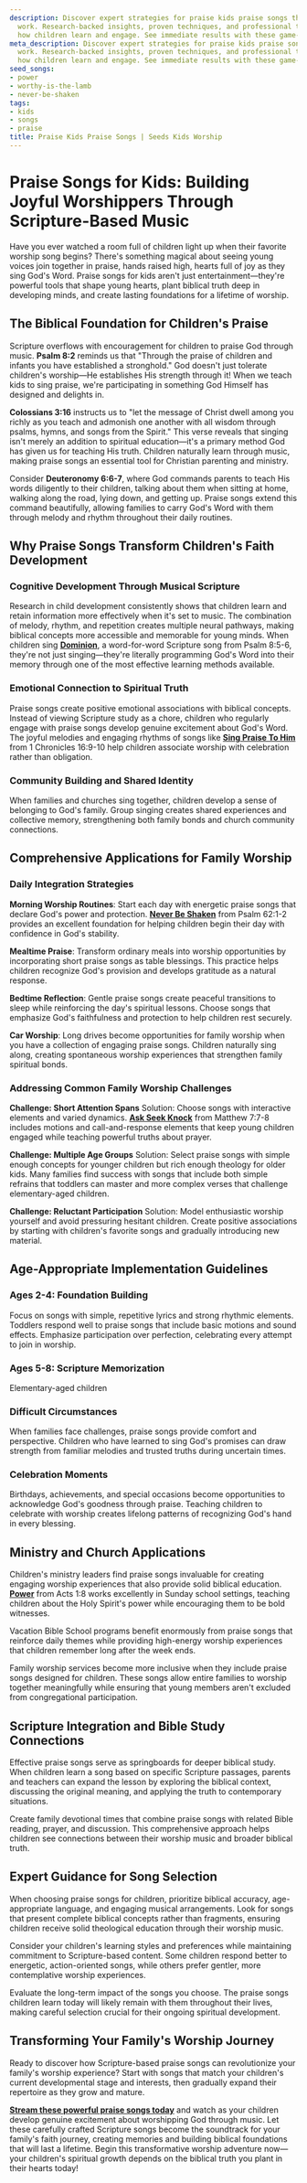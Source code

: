 ```yaml
---
description: Discover expert strategies for praise kids praise songs that actually
  work. Research-backed insights, proven techniques, and professional tips that transform
  how children learn and engage. See immediate results with these game-changing methods!
meta_description: Discover expert strategies for praise kids praise songs that actually
  work. Research-backed insights, proven techniques, and professional tips that transform
  how children learn and engage. See immediate results with these game-changing methods!
seed_songs:
- power
- worthy-is-the-lamb
- never-be-shaken
tags:
- kids
- songs
- praise
title: Praise Kids Praise Songs | Seeds Kids Worship
---
```

# Praise Songs for Kids: Building Joyful Worshippers Through Scripture-Based Music

Have you ever watched a room full of children light up when their favorite worship song begins? There's something magical about seeing young voices join together in praise, hands raised high, hearts full of joy as they sing God's Word. Praise songs for kids aren't just entertainment—they're powerful tools that shape young hearts, plant biblical truth deep in developing minds, and create lasting foundations for a lifetime of worship.

## The Biblical Foundation for Children's Praise

Scripture overflows with encouragement for children to praise God through music. **Psalm 8:2** reminds us that "Through the praise of children and infants you have established a stronghold." God doesn't just tolerate children's worship—He establishes His strength through it! When we teach kids to sing praise, we're participating in something God Himself has designed and delights in.

**Colossians 3:16** instructs us to "let the message of Christ dwell among you richly as you teach and admonish one another with all wisdom through psalms, hymns, and songs from the Spirit." This verse reveals that singing isn't merely an addition to spiritual education—it's a primary method God has given us for teaching His truth. Children naturally learn through music, making praise songs an essential tool for Christian parenting and ministry.

Consider **Deuteronomy 6:6-7**, where God commands parents to teach His words diligently to their children, talking about them when sitting at home, walking along the road, lying down, and getting up. Praise songs extend this command beautifully, allowing families to carry God's Word with them through melody and rhythm throughout their daily routines.

## Why Praise Songs Transform Children's Faith Development

### Cognitive Development Through Musical Scripture

Research in child development consistently shows that children learn and retain information more effectively when it's set to music. The combination of melody, rhythm, and repetition creates multiple neural pathways, making biblical concepts more accessible and memorable for young minds. When children sing **[Dominion](https://seedskidsworship.com/product/dominion-psalm-85-6-2/)**, a word-for-word Scripture song from Psalm 8:5-6, they're not just singing—they're literally programming God's Word into their memory through one of the most effective learning methods available.

### Emotional Connection to Spiritual Truth

Praise songs create positive emotional associations with biblical concepts. Instead of viewing Scripture study as a chore, children who regularly engage with praise songs develop genuine excitement about God's Word. The joyful melodies and engaging rhythms of songs like **[Sing Praise To Him](https://seedskidsworship.com/product/sing-praise-to-him-1-chronicles-169/)** from 1 Chronicles 16:9-10 help children associate worship with celebration rather than obligation.

### Community Building and Shared Identity

When families and churches sing together, children develop a sense of belonging to God's family. Group singing creates shared experiences and collective memory, strengthening both family bonds and church community connections.

## Comprehensive Applications for Family Worship

### Daily Integration Strategies

**Morning Worship Routines**: Start each day with energetic praise songs that declare God's power and protection. **[Never Be Shaken](https://seedskidsworship.com/product/never-be-shaken-psalm-621-2-2/)** from Psalm 62:1-2 provides an excellent foundation for helping children begin their day with confidence in God's stability.

**Mealtime Praise**: Transform ordinary meals into worship opportunities by incorporating short praise songs as table blessings. This practice helps children recognize God's provision and develops gratitude as a natural response.

**Bedtime Reflection**: Gentle praise songs create peaceful transitions to sleep while reinforcing the day's spiritual lessons. Choose songs that emphasize God's faithfulness and protection to help children rest securely.

**Car Worship**: Long drives become opportunities for family worship when you have a collection of engaging praise songs. Children naturally sing along, creating spontaneous worship experiences that strengthen family spiritual bonds.

### Addressing Common Family Worship Challenges

**Challenge: Short Attention Spans**
Solution: Choose songs with interactive elements and varied dynamics. **[Ask Seek Knock](https://seedskidsworship.com/product/ask-seek-knock-matthew-77-8-2/)** from Matthew 7:7-8 includes motions and call-and-response elements that keep young children engaged while teaching powerful truths about prayer.

**Challenge: Multiple Age Groups**
Solution: Select praise songs with simple enough concepts for younger children but rich enough theology for older kids. Many families find success with songs that include both simple refrains that toddlers can master and more complex verses that challenge elementary-aged children.

**Challenge: Reluctant Participation**
Solution: Model enthusiastic worship yourself and avoid pressuring hesitant children. Create positive associations by starting with children's favorite songs and gradually introducing new material.

## Age-Appropriate Implementation Guidelines

### Ages 2-4: Foundation Building
Focus on songs with simple, repetitive lyrics and strong rhythmic elements. Toddlers respond well to praise songs that include basic motions and sound effects. Emphasize participation over perfection, celebrating every attempt to join in worship.

### Ages 5-8: Scripture Memorization
Elementary-aged children

### Difficult Circumstances
When families face challenges, praise songs provide comfort and perspective. Children who have learned to sing God's promises can draw strength from familiar melodies and trusted truths during uncertain times.

### Celebration Moments
Birthdays, achievements, and special occasions become opportunities to acknowledge God's goodness through praise. Teaching children to celebrate with worship creates lifelong patterns of recognizing God's hand in every blessing.

## Ministry and Church Applications

Children's ministry leaders find praise songs invaluable for creating engaging worship experiences that also provide solid biblical education. **[Power](https://seedskidsworship.com/product/power-acts-18/)** from Acts 1:8 works excellently in Sunday school settings, teaching children about the Holy Spirit's power while encouraging them to be bold witnesses.

Vacation Bible School programs benefit enormously from praise songs that reinforce daily themes while providing high-energy worship experiences that children remember long after the week ends.

Family worship services become more inclusive when they include praise songs designed for children. These songs allow entire families to worship together meaningfully while ensuring that young members aren't excluded from congregational participation.

## Scripture Integration and Bible Study Connections

Effective praise songs serve as springboards for deeper biblical study. When children learn a song based on specific Scripture passages, parents and teachers can expand the lesson by exploring the biblical context, discussing the original meaning, and applying the truth to contemporary situations.

Create family devotional times that combine praise songs with related Bible reading, prayer, and discussion. This comprehensive approach helps children see connections between their worship music and broader biblical truth.

## Expert Guidance for Song Selection

When choosing praise songs for children, prioritize biblical accuracy, age-appropriate language, and engaging musical arrangements. Look for songs that present complete biblical concepts rather than fragments, ensuring children receive solid theological education through their worship music.

Consider your children's learning styles and preferences while maintaining commitment to Scripture-based content. Some children respond better to energetic, action-oriented songs, while others prefer gentler, more contemplative worship experiences.

Evaluate the long-term impact of the songs you choose. The praise songs children learn today will likely remain with them throughout their lives, making careful selection crucial for their ongoing spiritual development.

## Transforming Your Family's Worship Journey

Ready to discover how Scripture-based praise songs can revolutionize your family's worship experience? Start with songs that match your children's current developmental stage and interests, then gradually expand their repertoire as they grow and mature. 

**[Stream these powerful praise songs today](https://seedskidsworship.com/songs/)** and watch as your children develop genuine excitement about worshipping God through music. Let these carefully crafted Scripture songs become the soundtrack for your family's faith journey, creating memories and building biblical foundations that will last a lifetime. Begin this transformative worship adventure now—your children's spiritual growth depends on the biblical truth you plant in their hearts today!

<script type="application/ld+json">
{
  "@context": "https://schema.org",
  "@type": "Article",
  "headline": "Praise Kids Praise Songs",
  "author": {
    "@type": "Organization",
    "name": "Seeds Kids Worship"
  },
  "publisher": {
    "@type": "Organization",
    "name": "Seeds Kids Worship",
    "logo": {
      "@type": "ImageObject",
      "url": "https://seedskidsworship.com/logo.png"
    }
  },
  "datePublished": "2025-09-06T09:06:36.846975",
  "dateModified": "2025-09-06T09:06:36.847035",
  "description": "Discover expert strategies for praise kids praise songs that actually work. Research-backed insights, proven techniques, and professional tips that transform ho",
  "mainEntityOfPage": {
    "@type": "WebPage",
    "@id": "https://seedskidsworship.com/activities/praise-kids-praise-songs/"
  }
}
</script>

<script type="application/ld+json">
{
  "@context": "https://schema.org",
  "@type": "Product",
  "name": "Power",
  "description": "Energetic song about receiving power from the Holy Spirit to be witnesses from Acts 1:8",
  "url": "https://seedskidsworship.com/product/power-acts-18/",
  "brand": {
    "@type": "Brand",
    "name": "Seeds Kids Worship"
  },
  "category": "Children's Christian Music",
  "album": "Power"
}
</script>

<script type="application/ld+json">
{
  "@context": "https://schema.org",
  "@type": "Product",
  "name": "Worthy is the Lamb",
  "description": "Easter song of praise declaring the Lamb worthy of power and honor from Revelation 5:12",
  "url": "https://seedskidsworship.com/product/worthy-is-the-lamb-revelation-512/",
  "brand": {
    "@type": "Brand",
    "name": "Seeds Kids Worship"
  },
  "category": "Children's Christian Music",
  "album": "
